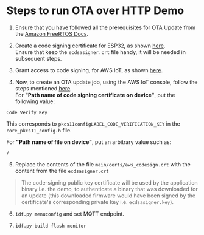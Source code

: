# Steps to run OTA over HTTP Demo

1. Ensure that you have followed all the prerequisites for OTA Update from the [Amazon FreeRTOS Docs](https://docs.aws.amazon.com/freertos/latest/userguide/ota-prereqs.html).

2. Create a code signing certificate for ESP32, as shown [here](https://docs.aws.amazon.com/freertos/latest/userguide/ota-code-sign-cert-esp.html).  
Ensure that keep the `ecdsasigner.crt` file handy, it will be needed in subsequent steps.

3. Grant access to code signing, for AWS IoT, as shown [here](https://docs.aws.amazon.com/freertos/latest/userguide/code-sign-policy.html).

4. Now, to create an OTA update job, using the AWS IoT console, follow the steps mentioned [here](https://docs.aws.amazon.com/freertos/latest/userguide/ota-console-workflow.html).  
For **"Path name of code signing certificate on device"**, put the following value:
```
Code Verify Key
```
This corresponds to `pkcs11configLABEL_CODE_VERIFICATION_KEY` in the `core_pkcs11_config.h` file.  

For **"Path name of file on device"**, put an arbitrary value such as:
```
/
```

5. Replace the contents of the file `main/certs/aws_codesign.crt` with the content from the file `ecdsasigner.crt` 

> The code-signing public key certificate will be used by the application binary i.e. the demo, to authenticate a binary that was downloaded for an update (this downloaded firmware would have been signed by the certificate's corresponding private key i.e. `ecdsasigner.key`). 

6. `idf.py menuconfig` and set MQTT endpoint.

7. `idf.py build flash monitor`